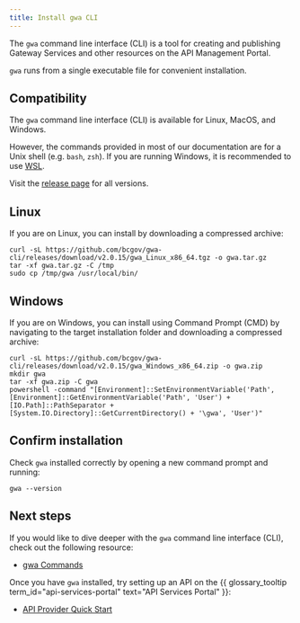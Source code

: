 ```yaml
---
title: Install gwa CLI
---
```


<!-- overview -->

The `gwa` command line interface (CLI) is a tool for creating and publishing
Gateway Services and other resources on the API Management Portal.

`gwa` runs from a single executable file for convenient installation.

## Compatibility

The `gwa` command line interface (CLI) is available for Linux, MacOS, and Windows.

However, the commands provided in most of our documentation are for a Unix shell (e.g. `bash`, `zsh`).
If you are running Windows, it is recommended to use [WSL](https://learn.microsoft.com/en-us/windows/wsl/install).

Visit the [release page](https://github.com/bcgov/gwa-cli/releases) for all versions.

## Linux

If you are on Linux, you can install by downloading a compressed archive:

```shell
curl -sL https://github.com/bcgov/gwa-cli/releases/download/v2.0.15/gwa_Linux_x86_64.tgz -o gwa.tar.gz
tar -xf gwa.tar.gz -C /tmp
sudo cp /tmp/gwa /usr/local/bin/
```

## Windows

If you are on Windows, you can install using Command Prompt (CMD) by navigating to
the target installation folder and downloading a compressed archive:

```shell
curl -sL https://github.com/bcgov/gwa-cli/releases/download/v2.0.15/gwa_Windows_x86_64.zip -o gwa.zip
mkdir gwa
tar -xf gwa.zip -C gwa
powershell -command "[Environment]::SetEnvironmentVariable('Path', [Environment]::GetEnvironmentVariable('Path', 'User') + [IO.Path]::PathSeparator + [System.IO.Directory]::GetCurrentDirectory() + '\gwa', 'User')"
```

## Confirm installation

Check `gwa` installed correctly by opening a new command prompt and running:

```shell linenums="0"
gwa --version
```

## Next steps

If you would like to dive deeper with the `gwa` command line interface (CLI), check out the
following resource:

- [gwa Commands](/how-to/gwa-commands.md)

Once you have `gwa` installed, try setting up an API on 
the {{ glossary_tooltip term_id="api-services-portal" text="API Services Portal" }}:

- [API Provider Quick Start](/tutorials/quick-start.md)